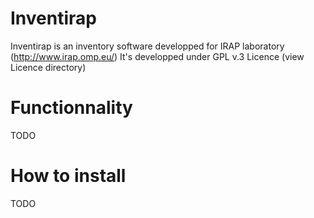 Inventirap
=======================

Inventirap is an inventory software developped for IRAP laboratory (http://www.irap.omp.eu/)
It's developped under GPL v.3 Licence (view Licence directory)


Functionnality
======================
TODO

How to install
=====================
TODO

